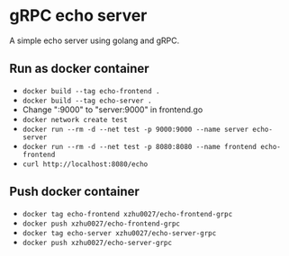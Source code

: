 # gRPC echo server

A simple echo server using golang and gRPC.

## Run as docker container 
- `docker build --tag echo-frontend .`
- `docker build --tag echo-server .`
- Change ":9000" to "server:9000" in frontend.go 
- `docker network create test`
- `docker run --rm -d --net test -p 9000:9000 --name server echo-server`
- `docker run --rm -d --net test -p 8080:8080 --name frontend echo-frontend`
- `curl http://localhost:8080/echo`

## Push docker container
- `docker tag echo-frontend xzhu0027/echo-frontend-grpc`
- `docker push xzhu0027/echo-frontend-grpc`
- `docker tag echo-server xzhu0027/echo-server-grpc`
- `docker push xzhu0027/echo-server-grpc`